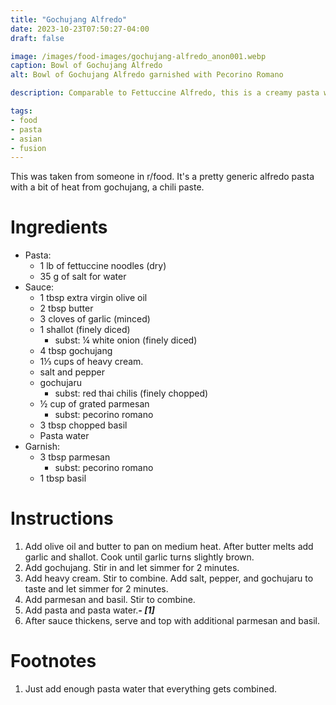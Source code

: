 ```yaml
---
title: "Gochujang Alfredo"
date: 2023-10-23T07:50:27-04:00
draft: false

image: /images/food-images/gochujang-alfredo_anon001.webp
caption: Bowl of Gochujang Alfredo
alt: Bowl of Gochujang Alfredo garnished with Pecorino Romano

description: Comparable to Fettuccine Alfredo, this is a creamy pasta with gochujang added to it, giving it a bit of sweetness and heat.

tags:
- food
- pasta
- asian
- fusion
---
```


This was taken from someone in r/food. It's a pretty generic alfredo pasta with a bit of heat from gochujang, a chili paste.

# Ingredients
- Pasta:
    - 1 lb of fettuccine noodles (dry)
    - 35 g of salt for water
- Sauce:
    - 1 tbsp extra virgin olive oil
    - 2 tbsp butter
    - 3 cloves of garlic (minced)
    - 1 shallot (finely diced)
        - subst: &frac14; white onion (finely diced)
    - 4 tbsp gochujang
    - 1&frac13; cups of heavy cream.
    - salt and pepper
    - gochujaru
        - subst: red thai chilis (finely chopped)
    - &frac12; cup of grated parmesan
        - subst: pecorino romano
    - 3 tbsp chopped basil
    - Pasta water
- Garnish:
    - 3 tbsp parmesan
        - subst: pecorino romano
    - 1 tbsp basil

# Instructions
1. Add olive oil and butter to pan on medium heat. After butter melts add garlic and shallot. Cook until garlic turns slightly brown.
1. Add gochujang. Stir in and let simmer for 2 minutes.
1. Add heavy cream. Stir to combine. Add salt, pepper, and gochujaru to taste and let simmer for 2 minutes.
1. Add parmesan and basil. Stir to combine.
1. Add pasta and pasta water.***- [1]***
1. After sauce thickens, serve and top with additional parmesan and basil.

<div class="footnotes">

# Footnotes
1. Just add enough pasta water that everything gets combined.

</div>
